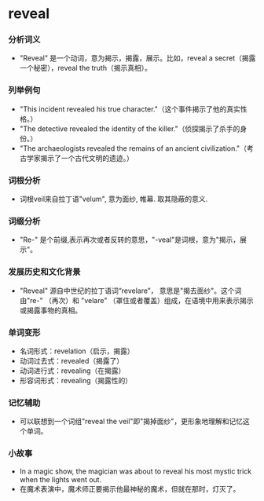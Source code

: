 # reveal

### 分析词义

  

*   "Reveal" 是一个动词，意为揭示，揭露，展示。比如，reveal a secret（揭露一个秘密），reveal the truth（揭示真相）。

  

### 列举例句

  

*   "This incident revealed his true character."（这个事件揭示了他的真实性格。）
*   "The detective revealed the identity of the killer."（侦探揭示了杀手的身份。）
*   "The archaeologists revealed the remains of an ancient civilization."（考古学家揭示了一个古代文明的遗迹。）

  

### 词根分析

  

*   词根veil来自拉丁语"velum", 意为面纱, 帷幕. 取其隐蔽的意义.

  

### 词缀分析

  

*   "Re-" 是个前缀,表示再次或者反转的意思，"-veal"是词根，意为"揭示，展示"。

  

### 发展历史和文化背景

  

*   "Reveal" 源自中世纪的拉丁语词“revelare”， 意思是"揭去面纱"。这个词由"re-" （再次）和 "velare" （罩住或者覆盖）组成，在语境中用来表示揭示或揭露事物的真相。

  

### 单词变形

  

*   名词形式：revelation（启示，揭露）
*   动词过去式：revealed（揭露了）
*   动词进行式：revealing（在揭露）
*   形容词形式：revealing（揭露性的）

  

### 记忆辅助

  

*   可以联想到一个词组"reveal the veil"即"揭掉面纱"，更形象地理解和记忆这个单词。

  

### 小故事

  

*   In a magic show, the magician was about to reveal his most mystic trick when the lights went out.
*   在魔术表演中，魔术师正要揭示他最神秘的魔术，但就在那时，灯灭了。
